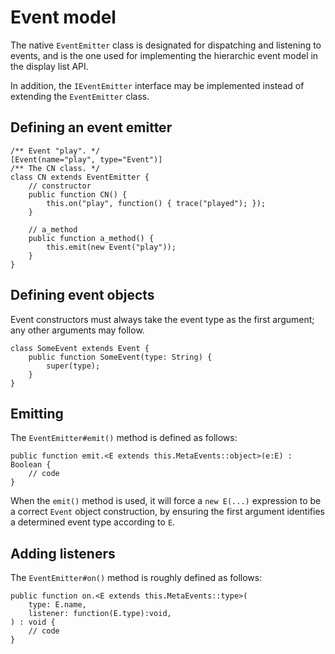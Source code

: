 # Event model

The native `EventEmitter` class is designated for dispatching and listening to events, and is the one used for implementing the hierarchic event model in the display list API.

In addition, the `IEventEmitter` interface may be implemented instead of extending the `EventEmitter` class.

## Defining an event emitter

```as3
/** Event "play". */
[Event(name="play", type="Event")]
/** The CN class. */
class CN extends EventEmitter {
    // constructor
    public function CN() {
        this.on("play", function() { trace("played"); });
    }

    // a_method
    public function a_method() {
        this.emit(new Event("play"));
    }
}
```

## Defining event objects

Event constructors must always take the event type as the first argument; any other arguments may follow.

```
class SomeEvent extends Event {
    public function SomeEvent(type: String) {
        super(type);
    }
}
```

## Emitting

The `EventEmitter#emit()` method is defined as follows:

```
public function emit.<E extends this.MetaEvents::object>(e:E) : Boolean {
    // code
}
```

When the `emit()` method is used, it will force a `new E(...)` expression to be a correct `Event` object construction, by ensuring the first argument identifies a determined event type according to `E`.

## Adding listeners

The `EventEmitter#on()` method is roughly defined as follows:

```
public function on.<E extends this.MetaEvents::type>(
    type: E.name,
    listener: function(E.type):void,
) : void {
    // code
}
```